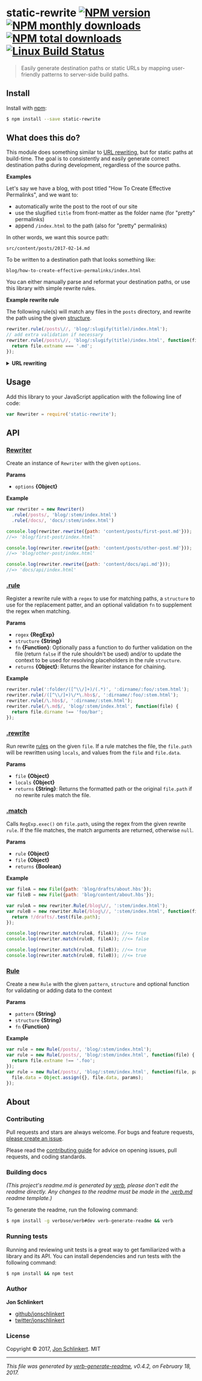 # static-rewrite [![NPM version](https://img.shields.io/npm/v/static-rewrite.svg?style=flat)](https://www.npmjs.com/package/static-rewrite) [![NPM monthly downloads](https://img.shields.io/npm/dm/static-rewrite.svg?style=flat)](https://npmjs.org/package/static-rewrite)  [![NPM total downloads](https://img.shields.io/npm/dt/static-rewrite.svg?style=flat)](https://npmjs.org/package/static-rewrite) [![Linux Build Status](https://img.shields.io/travis/permalinks/static-rewrite.svg?style=flat&label=Travis)](https://travis-ci.org/permalinks/static-rewrite)

> Easily generate destination paths or static URLs by mapping user-friendly patterns to server-side build paths.

## Install

Install with [npm](https://www.npmjs.com/):

```sh
$ npm install --save static-rewrite
```

## What does this do?

This module does something similar to [URL rewriting](#url-rewriting), but for static paths at build-time. The goal is to consistently and easily generate correct destination paths during development, regardless of the source paths.

**Examples**

Let's say we have a blog, with post titled "How To Create Effective Permalinks", and we want to:

* automatically write the post to the root of our site
* use the slugified `title` from front-matter as the folder name (for "pretty" permalinks)
* append `/index.html` to the path (also for "pretty" permalinks)

In other words, we want this source path:

```
src/content/posts/2017-02-14.md
```

To be written to a destination path that looks something like:

```
blog/how-to-create-effective-permalinks/index.html
```

You can either manually parse and reformat your destination paths, or use this library with simple rewrite rules.

**Example rewrite rule**

The following rule(s) will match any files in the `posts` directory, and rewrite the path using the given [structure](https://github.com/jonschlinkert/permalinks#structure).

```js
rewriter.rule(/posts\//, 'blog/:slugify(title)/index.html');
// add extra validation if necessary
rewriter.rule(/posts\//, 'blog/:slugify(title)/index.html', function(file) {
  return file.extname === '.md';
});
```

<a name="url-rewriting"></a>
<details>
<summary><strong>URL rewriting</strong></summary>
URL rewriting is used for replacing semantic, user-friendly URLs with server-friendly URLs.

For example, when a user enters a URL like the following to go to a page on wikipedia:

```
https://en.wikipedia.org/wiki/Business
```

The URL might be rewritten by wikipedia to something like:

```
https://en.wikipedia.org/w/index.php?title=Business
```
</details>

## Usage
Add this library to your JavaScript application with the following line of code:

```js
var Rewriter = require('static-rewrite');
```

## API

### [Rewriter](index.js#L31)

Create an instance of `Rewriter` with the given `options`.

**Params**

* `options` **{Object}**

**Example**

```js
var rewriter = new Rewriter()
  .rule(/posts/, 'blog/:stem/index.html')
  .rule(/docs/, 'docs/:stem/index.html')

console.log(rewriter.rewrite({path: 'content/posts/first-post.md'}));
//=> 'blog/first-post/index.html'

console.log(rewriter.rewrite({path: 'content/posts/other-post.md'}));
//=> 'blog/other-post/index.html'

console.log(rewriter.rewrite({path: 'content/docs/api.md'}));
//=> 'docs/api/index.html'
```

### [.rule](index.js#L70)

Register a rewrite rule with a `regex` to use for matching paths, a `structure` to use for the replacement patter, and an optional validation `fn` to supplement the regex when matching.

**Params**

* `regex` **{RegExp}**
* `structure` **{String}**
* `fn` **{Function}**: Optionally pass a function to do further validation on the file (return `false` if the rule shouldn't be used) and/or to update the context to be used for resolving placeholders in the rule `structure`.
* `returns` **{Object}**: Returns the Rewriter instance for chaining.

**Example**

```js
rewriter.rule(':folder/([^\\/]+)/(.*)', ':dirname/:foo/:stem.html');
rewriter.rule(/([^\\/]+)\/*\.hbs$/, ':dirname/:foo/:stem.html');
rewriter.rule(/\.hbs$/, ':dirname/:stem.html');
rewriter.rule(/\.md$/, 'blog/:stem/index.html', function(file) {
  return file.dirname !== 'foo/bar';
});
```

### [.rewrite](index.js#L86)

Run rewrite [rules](#rule) on the given `file`. If a rule matches
the file, the `file.path` will be rewritten using `locals`, and values
from the `file` and `file.data`.

**Params**

* `file` **{Object}**
* `locals` **{Object}**
* `returns` **{String}**: Returns the formatted path or the original `file.path` if no rewrite rules match the file.

### [.match](index.js#L123)

Calls `RegExp.exec()` on `file.path`, using the regex from the given rewrite `rule`. If the file matches, the match arguments are returned, otherwise `null`.

**Params**

* `rule` **{Object}**
* `file` **{Object}**
* `returns` **{Boolean}**

**Example**

```js
var fileA = new File({path: 'blog/drafts/about.hbs'});
var fileB = new File({path: 'blog/content/about.hbs'});

var ruleA = new rewriter.Rule(/blog\//, ':stem/index.html');
var ruleB = new rewriter.Rule(/blog\//, ':stem/index.html', function(file) {
  return !/drafts/.test(file.path);
});

console.log(rewriter.match(ruleA, fileA)); //<= true
console.log(rewriter.match(ruleB, fileA)); //<= false

console.log(rewriter.match(ruleA, fileB)); //<= true
console.log(rewriter.match(ruleB, fileB)); //<= true
```

### [Rule](index.js#L169)

Create a new `Rule` with the given `pattern`, `structure` and optional function for validating or adding data to the context

**Params**

* `pattern` **{String}**
* `structure` **{String}**
* `fn` **{Function}**

**Example**

```js
var rule = new Rule(/posts/, 'blog/:stem/index.html');
var rule = new Rule(/posts/, 'blog/:stem/index.html', function(file) {
  return file.extname !== '.foo';
});
var rule = new Rule(/posts/, 'blog/:stem/index.html', function(file, params) {
  file.data = Object.assign({}, file.data, params);
});
```

## About

### Contributing

Pull requests and stars are always welcome. For bugs and feature requests, [please create an issue](../../issues/new).

Please read the [contributing guide](.github/contributing.md) for advice on opening issues, pull requests, and coding standards.

### Building docs

_(This project's readme.md is generated by [verb](https://github.com/verbose/verb-generate-readme), please don't edit the readme directly. Any changes to the readme must be made in the [.verb.md](.verb.md) readme template.)_

To generate the readme, run the following command:

```sh
$ npm install -g verbose/verb#dev verb-generate-readme && verb
```

### Running tests

Running and reviewing unit tests is a great way to get familiarized with a library and its API. You can install dependencies and run tests with the following command:

```sh
$ npm install && npm test
```

### Author

**Jon Schlinkert**

* [github/jonschlinkert](https://github.com/jonschlinkert)
* [twitter/jonschlinkert](https://twitter.com/jonschlinkert)

### License

Copyright © 2017, [Jon Schlinkert](https://github.com/jonschlinkert).
MIT

***

_This file was generated by [verb-generate-readme](https://github.com/verbose/verb-generate-readme), v0.4.2, on February 18, 2017._